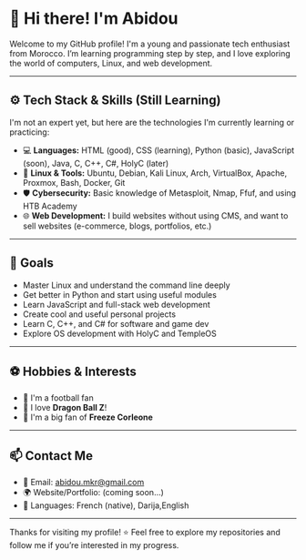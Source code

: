 # 👋 Hi there! I'm Abidou

Welcome to my GitHub profile! I'm a young and passionate tech enthusiast from Morocco. I’m learning programming step by step, and I love exploring the world of computers, Linux, and web development.

---

## ⚙️ Tech Stack & Skills (Still Learning)

I'm not an expert yet, but here are the technologies I'm currently learning or practicing:

- 💻 **Languages:** HTML (good), CSS (learning), Python (basic), JavaScript (soon), Java, C, C++, C#, HolyC (later)
- 🐧 **Linux & Tools:** Ubuntu, Debian, Kali Linux, Arch, VirtualBox, Apache, Proxmox, Bash, Docker, Git
- 🛡️ **Cybersecurity:** Basic knowledge of Metasploit, Nmap, Ffuf, and using HTB Academy
- 🌐 **Web Development:** I build websites without using CMS, and want to sell websites (e-commerce, blogs, portfolios, etc.)

---

## 🎯 Goals

- Master Linux and understand the command line deeply  
- Get better in Python and start using useful modules  
- Learn JavaScript and full-stack web development  
- Create cool and useful personal projects  
- Learn C, C++, and C# for software and game dev  
- Explore OS development with HolyC and TempleOS

---

## ⚽ Hobbies & Interests

- 🥅 I'm a football fan
- 🐉 I love **Dragon Ball Z**!
- 🎵 I'm a big fan of **Freeze Corleone**

---

## 📫 Contact Me

- 📧 Email: abidou.mkr@gmail.com
- 🌍 Website/Portfolio: (coming soon...)
- 💬 Languages: French (native), Darija,English

---

Thanks for visiting my profile! ⭐ Feel free to explore my repositories and follow me if you’re interested in my progress.

